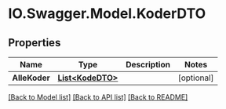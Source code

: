 # IO.Swagger.Model.KoderDTO
## Properties

Name | Type | Description | Notes
------------ | ------------- | ------------- | -------------
**AlleKoder** | [**List&lt;KodeDTO&gt;**](KodeDTO.md) |  | [optional] 

[[Back to Model list]](../README.md#documentation-for-models) [[Back to API list]](../README.md#documentation-for-api-endpoints) [[Back to README]](../README.md)

